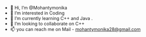 - 👋 Hi, I’m @Mohantymonika
- 👀 I’m interested in Coding
- 🌱 I’m currently learning C++ and Java .
- 💞️ I’m looking to collaborate on C++
- 📫 you can reach me on Mail - mohantymonika28@gmail.com

<!---
Mohantymonika/Mohantymonika is a ✨ special ✨ repository because its `README.md` (this file) appears on your GitHub profile.
You can click the Preview link to take a look at your changes.
--->
